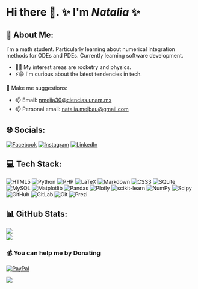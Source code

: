 # Hi there 👋. ✨ I'm _Natalia_ ✨
<!--
**Meijix/Meijix** is a ✨ _special_ ✨ repository because its `README.md` (this file) appears on your GitHub profile.

Here are some ideas to get you started:

- 🔭 I’m currently working on ...
- 🌱 I’m currently learning ...
- 👯 I’m looking to collaborate on ...
- 🤔 I’m looking for help with ...
- 💬 Ask me about ...
- 📫 How to reach me: ...
- 😄 Pronouns: ...
- ⚡ Fun fact: ...
-->
## 💫 About Me:
I´m a math student. Particularly learning about numerical integration methods for ODEs and PDEs.  Currently learning software development.
- 🚀🔭 My interest areas are rocketry and physics.
- ⚡😄 I'm curious about the latest tendencies in tech.


💬 Make me suggestions:
- 📫 Email: nmejia30@ciencias.unam.mx
- 📫 Personal email: natalia.mejbau@gmail.com


## 🌐 Socials:
[![Facebook](https://img.shields.io/badge/Facebook-%231877F2.svg?logo=Facebook&logoColor=white)](https://facebook.com/NatMejBau) [![Instagram](https://img.shields.io/badge/Instagram-%23E4405F.svg?logo=Instagram&logoColor=white)](https://instagram.com/nat30ago) [![LinkedIn](https://img.shields.io/badge/LinkedIn-%230077B5.svg?logo=linkedin&logoColor=white)](https://linkedin.com/in/in/natalia-edith-mejia-bautista-b6648b226) 

## 💻 Tech Stack:
![HTML5](https://img.shields.io/badge/html5-%23E34F26.svg?style=for-the-badge&logo=html5&logoColor=white) ![Python](https://img.shields.io/badge/python-3670A0?style=for-the-badge&logo=python&logoColor=ffdd54) ![PHP](https://img.shields.io/badge/php-%23777BB4.svg?style=for-the-badge&logo=php&logoColor=white) ![LaTeX](https://img.shields.io/badge/latex-%23008080.svg?style=for-the-badge&logo=latex&logoColor=white) ![Markdown](https://img.shields.io/badge/markdown-%23000000.svg?style=for-the-badge&logo=markdown&logoColor=white) ![CSS3](https://img.shields.io/badge/css3-%231572B6.svg?style=for-the-badge&logo=css3&logoColor=white) ![SQLite](https://img.shields.io/badge/sqlite-%2307405e.svg?style=for-the-badge&logo=sqlite&logoColor=white) ![MySQL](https://img.shields.io/badge/mysql-4479A1.svg?style=for-the-badge&logo=mysql&logoColor=white) ![Matplotlib](https://img.shields.io/badge/Matplotlib-%23ffffff.svg?style=for-the-badge&logo=Matplotlib&logoColor=black) ![Pandas](https://img.shields.io/badge/pandas-%23150458.svg?style=for-the-badge&logo=pandas&logoColor=white) ![Plotly](https://img.shields.io/badge/Plotly-%233F4F75.svg?style=for-the-badge&logo=plotly&logoColor=white) ![scikit-learn](https://img.shields.io/badge/scikit--learn-%23F7931E.svg?style=for-the-badge&logo=scikit-learn&logoColor=white) ![NumPy](https://img.shields.io/badge/numpy-%23013243.svg?style=for-the-badge&logo=numpy&logoColor=white) ![Scipy](https://img.shields.io/badge/SciPy-%230C55A5.svg?style=for-the-badge&logo=scipy&logoColor=%white) ![GitHub](https://img.shields.io/badge/github-%23121011.svg?style=for-the-badge&logo=github&logoColor=white) ![GitLab](https://img.shields.io/badge/gitlab-%23181717.svg?style=for-the-badge&logo=gitlab&logoColor=white) ![Git](https://img.shields.io/badge/git-%23F05033.svg?style=for-the-badge&logo=git&logoColor=white) ![Prezi](https://img.shields.io/badge/Prezi-%23000000.svg?style=for-the-badge&logo=Prezi&logoColor=white)

## 📊 GitHub Stats:
<!-- 
![](https://github-readme-stats.vercel.app/api?username=Meijix&theme=shadow_blue&hide_border=true&include_all_commits=true&count_private=false)<br/>
-->

![](https://github-readme-streak-stats.herokuapp.com/?user=Meijix&theme=shadow_blue&hide_border=true)<br/>
![](https://github-readme-stats.vercel.app/api/top-langs/?username=Meijix&theme=shadow_blue&hide_border=true&include_all_commits=true&count_private=false&layout=compact)


<!--
<img width=400 src='https://github-readme-stats.vercel.app/api/top-langs/?username=Meijix&theme=shadow_blue&show_icons=true&hide_border=true&layout=compact' />
### ✍️ Random Dev Quote
![](https://quotes-github-readme.vercel.app/api?type=horizontal&theme=radical)

### 🔝 Top Contributed Repo
![](https://github-contributor-stats.vercel.app/api?username=Meijix&limit=5&theme=dark&combine_all_yearly_contributions=true)
-->

### 💰 You can help me by Donating
[![PayPal](https://img.shields.io/badge/PayPal-00457C?style=for-the-badge&logo=paypal&logoColor=white)](https://paypal.me/@NataliaMeijix) 

[![](https://visitcount.itsvg.in/api?id=Meijix&icon=0&color=0)](https://visitcount.itsvg.in)
